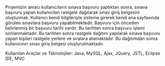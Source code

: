Projemizin amacı kullanıcıların sınava başvuru yaptıktan sonra, sınava başvuru yapan kullanıcıları rastgele dağıtarak sınav giriş belgesini oluşturmak.
Kullanıcı kendi bilgileriyle sisteme girerek kendi ana sayfasında görülen sınavlara başvuru yapabilmektedir. Başvuru için önceden belirlenmiş bir başvuru  tarihi vardır. Bu tarihten sonra başvuru işlemi sonlanmaktadır. Bu tarihten sonra rastgele dağıtım yapılarak sınava başvuru yapan kişileri rastgele yerlere ve sıralara atamaktadır. Bu dağıtımdan sonra kullanıcının sınav giriş belgesi oluşturulmaktadır.

Kullanılan Araçlar ve Teknolojiler: Java, MySQL, Ajax, JQuery, JSTL, Eclipse IDE, MVC  
